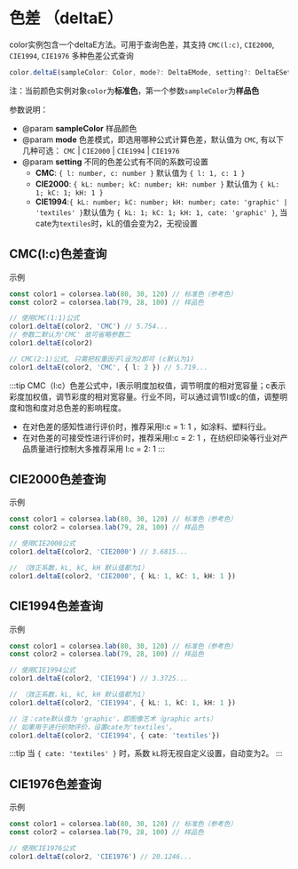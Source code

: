 # 色差 （deltaE）

color实例包含一个deltaE方法。可用于查询色差，其支持 `CMC(l:c)`, `CIE2000`, `CIE1994`, `CIE1976` 多种色差公式查询

```typescript
color.deltaE(sampleColor: Color, mode?: DeltaEMode, setting?: DeltaESetting) => number
```

注：当前颜色实例对象`color`为**标准色**，第一个参数`sampleColor`为**样品色**

参数说明：

- @param **sampleColor** 样品颜色
- @param **mode** 色差模式，即选用哪种公式计算色差，默认值为 `CMC`, 有以下几种可选： `CMC` | `CIE2000` | `CIE1994` | `CIE1976`
- @param **setting** 不同的色差公式有不同的系数可设置
  - **CMC**: `{ l: number, c: number }` 默认值为 `{ l: 1, c: 1 }`
  - **CIE2000**: `{ kL: number; kC: number; kH: number }` 默认值为 `{ kL: 1; kC: 1; kH: 1 }`
  - **CIE1994**:` { kL: number; kC: number; kH: number; cate: 'graphic' | 'textiles' } `默认值为 `{ kL: 1; kC: 1; kH: 1, cate: 'graphic' }`, 当 cate为`textiles`时，kL的值会变为2，无视设置

## CMC(l:c)色差查询

示例

```typescript
const color1 = colorsea.lab(80, 30, 120) // 标准色（参考色）
const color2 = colorsea.lab(79, 28, 100) // 样品色

// 使用CMC(1:1)公式
color1.deltaE(color2, 'CMC') // 5.754...
// 参数二默认为'CMC' 故可省略参数二
color1.deltaE(color2)

// CMC(2:1)公式, 只需把权重因子l设为2即可 (c默认为1)
color1.deltaE(color2, 'CMC', { l: 2 }) // 5.719...

```

:::tip
CMC（l:c）色差公式中，l表示明度加权值，调节明度的相对宽容量；c表示彩度加权值，调节彩度的相对宽容量。行业不同，可以通过调节l或c的值，调整明度和饱和度对总色差的影响程度。

- 在对色差的感知性进行评价时，推荐采用l:c  = 1: 1 ，如涂料、塑料行业。
- 在对色差的可接受性进行评价时，推荐采用l:c  = 2: 1 ，在纺织印染等行业对产品质量进行控制大多推荐采用 l:c  = 2: 1
:::

## CIE2000色差查询

示例

```typescript
const color1 = colorsea.lab(80, 30, 120) // 标准色（参考色）
const color2 = colorsea.lab(79, 28, 100) // 样品色

// 使用CIE2000公式
color1.deltaE(color2, 'CIE2000') // 3.6815...

// （效正系数，kL, kC, kH 默认值都为1）
color1.deltaE(color2, 'CIE2000', { kL: 1, kC: 1, kH: 1 })
```

## CIE1994色差查询

示例

```typescript
const color1 = colorsea.lab(80, 30, 120) // 标准色（参考色）
const color2 = colorsea.lab(79, 28, 100) // 样品色

// 使用CIE1994公式
color1.deltaE(color2, 'CIE1994') // 3.3725...

// （效正系数，kL, kC, kH 默认值都为1）
color1.deltaE(color2, 'CIE1994', { kL: 1, kC: 1, kH: 1 })

// 注：cate默认值为 'graphic'，即图像艺术（graphic arts）
// 如果用于进行织物评价，设置cate为'textiles'。
color1.deltaE(color2, 'CIE1994', { cate: 'textiles'})

```

:::tip
当 `{ cate: 'textiles' }` 时，系数 `kL`将无视自定义设置，自动变为2。
:::

## CIE1976色差查询

示例

```typescript
const color1 = colorsea.lab(80, 30, 120) // 标准色（参考色）
const color2 = colorsea.lab(79, 28, 100) // 样品色

// 使用CIE1976公式
color1.deltaE(color2, 'CIE1976') // 20.1246...

```
